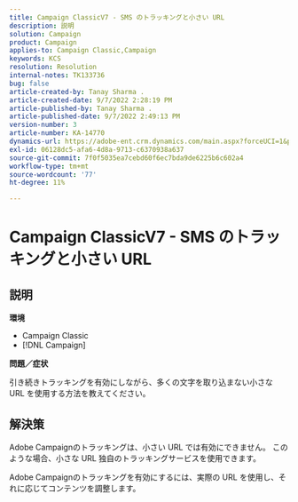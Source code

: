 ```yaml
---
title: Campaign ClassicV7 - SMS のトラッキングと小さい URL
description: 説明
solution: Campaign
product: Campaign
applies-to: Campaign Classic,Campaign
keywords: KCS
resolution: Resolution
internal-notes: TK133736
bug: false
article-created-by: Tanay Sharma .
article-created-date: 9/7/2022 2:28:19 PM
article-published-by: Tanay Sharma .
article-published-date: 9/7/2022 2:49:13 PM
version-number: 3
article-number: KA-14770
dynamics-url: https://adobe-ent.crm.dynamics.com/main.aspx?forceUCI=1&pagetype=entityrecord&etn=knowledgearticle&id=da90614b-b92e-ed11-9db1-002248086735
exl-id: 06128dc5-afa6-4d8a-9713-c6370938a637
source-git-commit: 7f0f5035ea7cebd60f6ec7bda9de6225b6c602a4
workflow-type: tm+mt
source-wordcount: '77'
ht-degree: 11%

---
```


# Campaign ClassicV7 - SMS のトラッキングと小さい URL

## 説明


<b>環境</b>

- Campaign Classic
- [!DNL Campaign]




<b>問題／症状</b>

引き続きトラッキングを有効にしながら、多くの文字を取り込まない小さな URL を使用する方法を教えてください。


## 解決策


Adobe Campaignのトラッキングは、小さい URL では有効にできません。 このような場合、小さな URL 独自のトラッキングサービスを使用できます。

Adobe Campaignのトラッキングを有効にするには、実際の URL を使用し、それに応じてコンテンツを調整します。
